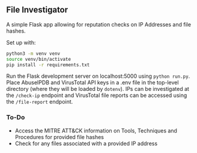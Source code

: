 ## File Investigator

A simple Flask app allowing for reputation checks on IP Addresses and file hashes.

Set up with:
```bash
python3 -m venv venv
source venv/bin/activate
pip install -r requirements.txt
```

Run the Flask development server on localhost:5000 using `python run.py`. Place AbuseIPDB and VirusTotal API keys in a .env file in the top-level directory (where they will be loaded by `dotenv`). IPs can be investigated at the `/check-ip` endpoint and VirusTotal file reports can be accessed using the `/file-report` endpoint.

### To-Do
- Access the MITRE ATT&CK information on Tools, Techniques and Procedures for provided file hashes
- Check for any files associated with a provided IP address

